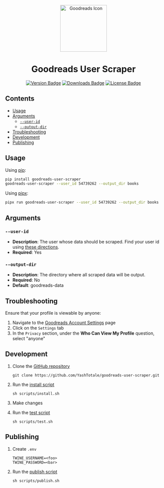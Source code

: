 <p align="center"><img alt="Goodreads Icon" width="150" src="https://raw.githubusercontent.com/YashTotale/goodreads-user-scraper/main/static/goodreads-icon.png"></img></p>

<h1 align="center">Goodreads User Scraper</h1>

<p align="center">
<a href="https://pypi.org/project/goodreads-user-scraper/"><img alt="Version Badge" src="https://img.shields.io/pypi/v/goodreads-user-scraper?style=flat-square&labelColor=000000&logo=pypi&logoColor=FFFFFF&label=Version"></img></a>
<a href="https://pypi.org/project/goodreads-user-scraper/"><img alt="Downloads Badge" src="https://img.shields.io/pypi/dm/goodreads-user-scraper?style=flat-square&labelColor=000000&logo=pypi&logoColor=FFFFFF&label=Downloads"></img></a>
<a href="https://github.com/YashTotale/goodreads-user-scraper/blob/main/LICENSE.md"><img alt="License Badge" src="https://img.shields.io/pypi/l/goodreads-user-scraper?style=flat-square&labelColor=000000&label=License"></img></a>
</p>

## Contents <!-- omit in toc -->

- [Usage](#usage)
- [Arguments](#arguments)
  - [`--user-id`](#--user-id)
  - [`--output-dir`](#--output-dir)
- [Troubleshooting](#troubleshooting)
- [Development](#development)
- [Publishing](#publishing)

## Usage

Using [pip](https://pypi.org/project/pip/):

```bash
pip install goodreads-user-scraper
goodreads-user-scraper --user_id 54739262 --output_dir books
```

Using [pipx](https://pypi.org/project/pipx/):

```bash
pipx run goodreads-user-scraper --user_id 54739262 --output_dir books
```

## Arguments

### `--user-id`

- **Description**: The user whose data should be scraped. Find your user id using [these directions](https://help.goodreads.com/s/article/Where-can-I-find-my-user-ID).
- **Required**: Yes

### `--output-dir`

- **Description**: The directory where all scraped data will be output.
- **Required**: No
- **Default**: goodreads-data

## Troubleshooting

Ensure that your profile is viewable by anyone:

1. Navigate to the [Goodreads Account Settings](https://www.goodreads.com/user/edit) page
2. Click on the `Settings` tab
3. In the `Privacy` section, under the **Who Can View My Profile** question, select "anyone"

## Development

1. Clone the [GitHub repository](https://github.com/YashTotale/goodreads-user-scraper)

   ```shell
   git clone https://github.com/YashTotale/goodreads-user-scraper.git
   ```

2. Run the [install script](/scripts/install.sh)

   ```shell
   sh scripts/install.sh
   ```

3. Make changes

4. Run the [test script](/scripts/test.sh)

   ```shell
   sh scripts/test.sh
   ```

## Publishing

1. Create `.env`

   ```text
   TWINE_USERNAME=<foo>
   TWINE_PASSWORD=<bar>
   ```

2. Run the [publish script](/scripts/publish.sh)

   ```shell
   sh scripts/publish.sh
   ```
